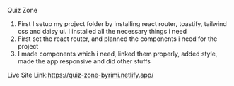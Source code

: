 Quiz Zone

01. First I setup my project folder by installing react router, toastify, tailwind css and daisy ui. I installed all the necessary things i need
02. First set the react router, and planned the components i need for the project
03. I made components which i need, linked them properly, added style, made the app responsive and did other stuffs

Live Site Link:https://quiz-zone-byrimi.netlify.app/
